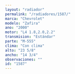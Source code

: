 ```yaml
---
layout: "radiador"
permalink: "/radiadores/1587/"
marca: "Chevrolet"
modelo: "Zafira"
ano: "2000"
motor: "L4 1.8,2.0,2.2"
transmision: "Estándar"
parte: "M-555"
clima: "Con clima"
alto: "23 5/8"
ancho: "14 3/4"
observaciones: ""
id: "1587"
---
```


